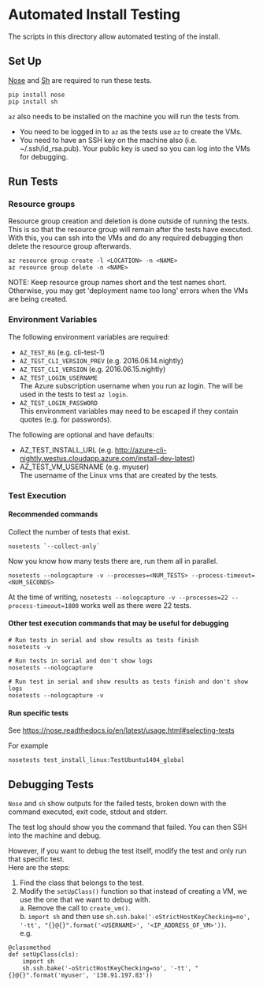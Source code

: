 Automated Install Testing
=========================

The scripts in this directory allow automated testing of the install.


Set Up
------

[Nose](http://nose.readthedocs.io/en/latest/) and [Sh](https://amoffat.github.io/sh/) are required to run these tests.

```
pip install nose
pip install sh
```

`az` also needs to be installed on the machine you will run the tests from.  
- You need to be logged in to `az` as the tests use `az` to create the VMs.
- You need to have an SSH key on the machine also (i.e. ~/.ssh/id_rsa.pub). Your public key is used so you can log into the VMs for debugging.

Run Tests
---------

### Resource groups
Resource group creation and deletion is done outside of running the tests.  
This is so that the resource group will remain after the tests have executed.  
With this, you can ssh into the VMs and do any required debugging then delete the resource group afterwards.

```
az resource group create -l <LOCATION> -n <NAME>
az resource group delete -n <NAME>
```

NOTE: Keep resource group names short and the test names short.
Otherwise, you may get 'deployment name too long' errors when the VMs are being created.

### Environment Variables
The following environment variables are required:
- `AZ_TEST_RG`  (e.g. cli-test-1)
- `AZ_TEST_CLI_VERSION_PREV` (e.g. 2016.06.14.nightly)
- `AZ_TEST_CLI_VERSION` (e.g. 2016.06.15.nightly)
- `AZ_TEST_LOGIN_USERNAME`  
    The Azure subscription username when you run az login. The will be used in the tests to test `az login`.
- `AZ_TEST_LOGIN_PASSWORD`  
This environment variables may need to be escaped if they contain quotes (e.g. for passwords).

The following are optional and have defaults:
- AZ_TEST_INSTALL_URL  (e.g. http://azure-cli-nightly.westus.cloudapp.azure.com/install-dev-latest)
- AZ_TEST_VM_USERNAME  (e.g. myuser)  
    The username of the Linux vms that are created by the tests.

### Test Execution

#### Recommended commands
Collect the number of tests that exist.
```
nosetests `--collect-only`
```

Now you know how many tests there are, run them all in parallel.
```
nosetests --nologcapture -v --processes=<NUM_TESTS> --process-timeout=<NUM_SECONDS>
```

At the time of writing, `nosetests --nologcapture -v --processes=22 --process-timeout=1800` works well as there were 22 tests.

#### Other test execution commands that may be useful for debugging
```
# Run tests in serial and show results as tests finish
nosetests -v

# Run tests in serial and don't show logs
nosetests --nologcapture

# Run test in serial and show results as tests finish and don't show logs
nosetests --nologcapture -v
```

#### Run specific tests
See https://nose.readthedocs.io/en/latest/usage.html#selecting-tests

For example
```
nosetests test_install_linux:TestUbuntu1404_global
```

Debugging Tests
---------------

`Nose` and `sh` show outputs for the failed tests, broken down with the command executed, exit code, stdout and stderr.

The test log should show you the command that failed. You can then SSH into the machine and debug.

However, if you want to debug the test itself, modify the test and only run that specific test.  
Here are the steps:
1. Find the class that belongs to the test.
2. Modify the `setUpClass()` function so that instead of creating a VM, we use the one that we want to debug with.  
    a. Remove the call to `create_vm()`.  
    b. `import sh` and then use `sh.ssh.bake('-oStrictHostKeyChecking=no', '-tt', "{}@{}".format('<USERNAME>', '<IP_ADDRESS_OF_VM>'))`.  
e.g.
```
@classmethod
def setUpClass(cls):
    import sh
    sh.ssh.bake('-oStrictHostKeyChecking=no', '-tt', "{}@{}".format('myuser', '138.91.197.83'))
```

